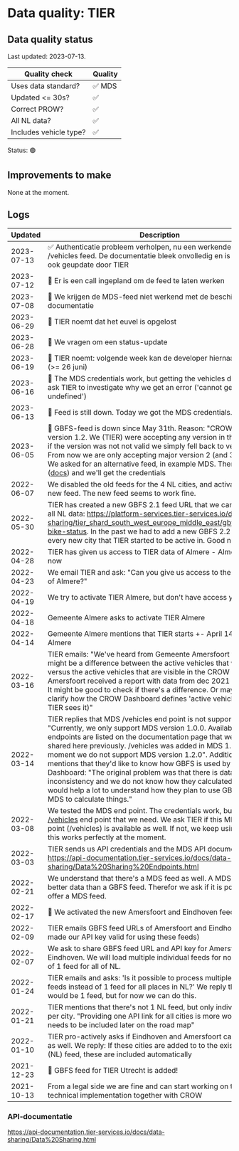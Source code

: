 # Data quality: TIER

## Data quality status

Last updated: 2023-07-13.

| **Quality check**           | **Quality**
| --                          | --      |
| Uses data standard?         | ✅ MDS
| Updated <= 30s?             | ✅
| Correct PROW?               | ✅
| All NL data?                | ✅
| Includes vehicle type?      | ✅

Status: 🟢

## Improvements to make

None at the moment.

## Logs

| Updated    | Description
| ----       | ---
| 2023-07-13 | ✅ Authenticatie probleem verholpen, nu een werkende MDS /vehicles feed. De documentatie bleek onvolledig en is vandaag ook geupdate door TIER
| 2023-07-12 | 🐛 Er is een call ingepland om de feed te laten werken
| 2023-07-08 | 🐛 We krijgen de MDS-feed niet werkend met de beschikbare documentatie
| 2023-06-29 | 🐛 TIER noemt dat het euvel is opgelost
| 2023-06-28 | 🐛 We vragen om een status-update
| 2023-06-19 | 🐛 TIER noemt: volgende week kan de developer hiernaar kijken (>= 26 juni)
| 2023-06-16 | 🐛 The MDS credentials work, but getting the vehicles doesn't. We ask TIER to investigate why we get an error ('cannot get length of undefined')
| 2023-06-13 | 🐛 Feed is still down. Today we got the MDS credentials.
| 2023-06-05 | 🐛 GBFS-feed is down since May 31th. Reason: "CROW DD used version 1.2. We (TIER) were accepting any version in the URL, and if the version was not not valid we simply fell back to version 2.1. From now we are only accepting major version 2 (and 3 later on)". We asked for an alternative feed, in example MDS. There is MDS ([docs](https://api-documentation.tier-services.io/docs/data-sharing/MDS/TIER%20MDS%20API%20v1.2.html)) and we'll get the credentials
| 2022-06-07 | We disabled the old feeds for the 4 NL cities, and activated the new feed. The new feed seems to work fine.
| 2022-05-30 | TIER has created a new GBFS 2.1 feed URL that we can use to get all NL data: https://platform-services.tier-services.io/data-sharing/tier_shard_south_west_europe_middle_east/gbfs/1.2/free-bike-status. In the past we had to add a new GBFS 2.2 feed for every new city that TIER started to be active in. Good news.
| 2022-04-28 | TIER has given us access to TIER data of Almere - Almere is active now
| 2022-04-23 | We email TIER and ask: "Can you give us access to the GBFS feed of Almere?"
| 2022-04-19 | We try to activate TIER Almere, but don't have access yet
| 2022-04-18 | Gemeente Almere asks to activate TIER Almere
| 2022-04-14 | Gemeente Almere mentions that TIER starts +- April 14th in Almere
| 2022-03-16 | TIER emails: "We've heard from Gemeente Amersfoort that there might be a difference between the active vehicles that we have versus the active vehicles that are visible in the CROW Dashboard. Amersfoort received a report with data from dec 2021 - feb 2022. It might be good to check if there's a difference. Or maybe you can clarify how the CROW Dashboard defines 'active vehicles' (vs how TIER sees it)"
| 2022-03-14 | TIER replies that MDS /vehicles end point is not supported indeed: "Currently, we only support MDS version 1.0.0. Available endpoints are listed on the documentation page that we have shared here previously. /vehicles was added in MDS 1.2.0. At the moment we do not support MDS version 1.2.0". Additionally TIER mentions that they'd like to know how GBFS is used by CROW Dashboard: "The original problem was that there is data inconsistency and we do not know how they calculated this. It would help a lot to understand how they plan to use GBFS and MDS to calculate things."
| 2022-03-08 | We tested the MDS end point. The credentials work, but there's no [/vehicles](https://github.com/openmobilityfoundation/mobility-data-specification/blob/main/provider/README.md#vehicles) end point that we need. We ask TIER if this MDS end point (/vehicles) is available as well. If not, we keep using GBFS as this works perfectly at the moment. 
| 2022-03-03 | TIER sends us API credentials and the MDS API documentation: https://api-documentation.tier-services.io/docs/data-sharing/Data%20Sharing%20Endpoints.html
| 2022-02-21 | We understand that there's a MDS feed as well. A MDS feed gives better data than a GBFS feed. Therefor we ask if it is possible to offer a MDS feed.
| 2022-02-17 | 🎉 We activated the new Amersfoort and Eindhoven feed
| 2022-02-09 | TIER emails GBFS feed URLs of Amersfoort and Eindhoven (and made our API key valid for using these feeds)
| 2022-02-07 | We ask to share GBFS feed URL and API key for Amersfoort and Eindhoven. We will load multiple individual feeds for now, instead of 1 feed for all of NL.
| 2022-01-24 | TIER emails and asks: 'Is it possible to process multiple seperate feeds instead of 1 feed for all places in NL?' We reply that best would be 1 feed, but for now we can do this.
| 2022-01-21 | TIER mentions that there's not 1 NL feed, but only individual feeds per city. "Providing one API link for all cities is more work and needs to be included later on the road map"
| 2022-01-10 | TIER pro-actively asks if Eindhoven and Amersfoort can be added as well. We reply: If these cities are added to to the existing GBFS (NL) feed, these are included automatically
| 2021-12-23 | 🎉 GBFS feed for TIER Utrecht is added!
| 2021-10-13 | From a legal side we are fine and can start working on the technical implementation together with CROW

### API-documentatie

https://api-documentation.tier-services.io/docs/data-sharing/Data%20Sharing.html
